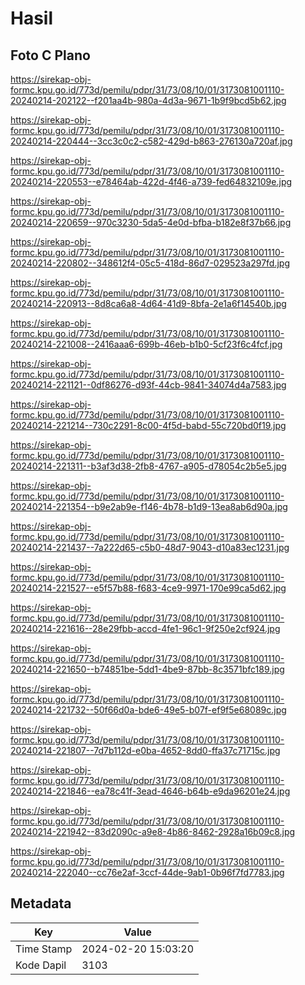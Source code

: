 # Hasil

## Foto C Plano

https://sirekap-obj-formc.kpu.go.id/773d/pemilu/pdpr/31/73/08/10/01/3173081001110-20240214-202122--f201aa4b-980a-4d3a-9671-1b9f9bcd5b62.jpg

https://sirekap-obj-formc.kpu.go.id/773d/pemilu/pdpr/31/73/08/10/01/3173081001110-20240214-220444--3cc3c0c2-c582-429d-b863-276130a720af.jpg

https://sirekap-obj-formc.kpu.go.id/773d/pemilu/pdpr/31/73/08/10/01/3173081001110-20240214-220553--e78464ab-422d-4f46-a739-fed64832109e.jpg

https://sirekap-obj-formc.kpu.go.id/773d/pemilu/pdpr/31/73/08/10/01/3173081001110-20240214-220659--970c3230-5da5-4e0d-bfba-b182e8f37b66.jpg

https://sirekap-obj-formc.kpu.go.id/773d/pemilu/pdpr/31/73/08/10/01/3173081001110-20240214-220802--348612f4-05c5-418d-86d7-029523a297fd.jpg

https://sirekap-obj-formc.kpu.go.id/773d/pemilu/pdpr/31/73/08/10/01/3173081001110-20240214-220913--8d8ca6a8-4d64-41d9-8bfa-2e1a6f14540b.jpg

https://sirekap-obj-formc.kpu.go.id/773d/pemilu/pdpr/31/73/08/10/01/3173081001110-20240214-221008--2416aaa6-699b-46eb-b1b0-5cf23f6c4fcf.jpg

https://sirekap-obj-formc.kpu.go.id/773d/pemilu/pdpr/31/73/08/10/01/3173081001110-20240214-221121--0df86276-d93f-44cb-9841-34074d4a7583.jpg

https://sirekap-obj-formc.kpu.go.id/773d/pemilu/pdpr/31/73/08/10/01/3173081001110-20240214-221214--730c2291-8c00-4f5d-babd-55c720bd0f19.jpg

https://sirekap-obj-formc.kpu.go.id/773d/pemilu/pdpr/31/73/08/10/01/3173081001110-20240214-221311--b3af3d38-2fb8-4767-a905-d78054c2b5e5.jpg

https://sirekap-obj-formc.kpu.go.id/773d/pemilu/pdpr/31/73/08/10/01/3173081001110-20240214-221354--b9e2ab9e-f146-4b78-b1d9-13ea8ab6d90a.jpg

https://sirekap-obj-formc.kpu.go.id/773d/pemilu/pdpr/31/73/08/10/01/3173081001110-20240214-221437--7a222d65-c5b0-48d7-9043-d10a83ec1231.jpg

https://sirekap-obj-formc.kpu.go.id/773d/pemilu/pdpr/31/73/08/10/01/3173081001110-20240214-221527--e5f57b88-f683-4ce9-9971-170e99ca5d62.jpg

https://sirekap-obj-formc.kpu.go.id/773d/pemilu/pdpr/31/73/08/10/01/3173081001110-20240214-221616--28e29fbb-accd-4fe1-96c1-9f250e2cf924.jpg

https://sirekap-obj-formc.kpu.go.id/773d/pemilu/pdpr/31/73/08/10/01/3173081001110-20240214-221650--b74851be-5dd1-4be9-87bb-8c3571bfc189.jpg

https://sirekap-obj-formc.kpu.go.id/773d/pemilu/pdpr/31/73/08/10/01/3173081001110-20240214-221732--50f66d0a-bde6-49e5-b07f-ef9f5e68089c.jpg

https://sirekap-obj-formc.kpu.go.id/773d/pemilu/pdpr/31/73/08/10/01/3173081001110-20240214-221807--7d7b112d-e0ba-4652-8dd0-ffa37c71715c.jpg

https://sirekap-obj-formc.kpu.go.id/773d/pemilu/pdpr/31/73/08/10/01/3173081001110-20240214-221846--ea78c41f-3ead-4646-b64b-e9da96201e24.jpg

https://sirekap-obj-formc.kpu.go.id/773d/pemilu/pdpr/31/73/08/10/01/3173081001110-20240214-221942--83d2090c-a9e8-4b86-8462-2928a16b09c8.jpg

https://sirekap-obj-formc.kpu.go.id/773d/pemilu/pdpr/31/73/08/10/01/3173081001110-20240214-222040--cc76e2af-3ccf-44de-9ab1-0b96f7fd7783.jpg


## Metadata

| Key        | Value               |
| ---------- | ------------------- |
| Time Stamp | 2024-02-20 15:03:20 |
| Kode Dapil | 3103                |



